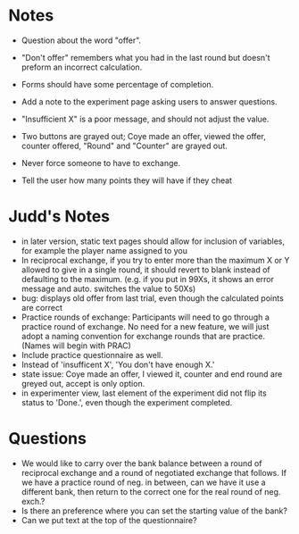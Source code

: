 # Notes #

  * Question about the word "offer".
  * "Don't offer" remembers what you had in the last round but doesn't preform an incorrect calculation.
  * Forms should have some percentage of completion.
  * Add a note to the experiment page asking users to answer questions.

  * "Insufficient X" is a poor message, and should not adjust the value.
  * Two buttons are grayed out; Coye made an offer, viewed the offer, counter offered, "Round" and "Counter" are grayed out.

  * Never force someone to have to exchange.
  * Tell the user how many points they will have if they cheat

# Judd's Notes #

  * in later version, static text pages should allow for inclusion of variables, for example the player name assigned to you
  * In reciprocal exchange, if you try to enter more than the maximum X or Y allowed to give in a single round, it should revert to blank instead of defaulting to the maximum. (e.g. if you put in 99Xs, it shows an error message and auto. switches the value to 50Xs)
  * bug: displays old offer from last trial, even though the calculated points are correct
  * Practice rounds of exchange: Participants will need to go through a practice round of exchange. No need for a new feature, we will just adopt a naming convention for exchange rounds that are practice. (Names will begin with PRAC)
  * Include practice questionnaire as well.
  * Instead of 'insufficent X', 'You don't have enough X.'
  * state issue: Coye made an offer, I viewed it, counter and end round are greyed out, accept is only option.
  * in experimenter view, last element of the experiment did not flip its status to 'Done.', even though the experiment completed.


# Questions #
  * We would like to carry over the bank balance between a round of reciprocal exchange and a round of negotiated exchange that follows. If we have a practice round of neg. in between, can we have it use a different bank, then return to the correct one for the real round of neg. exch.?
  * Is there an preference where you can set the starting value of the bank?
  * Can we put text at the top of the questionnaire?